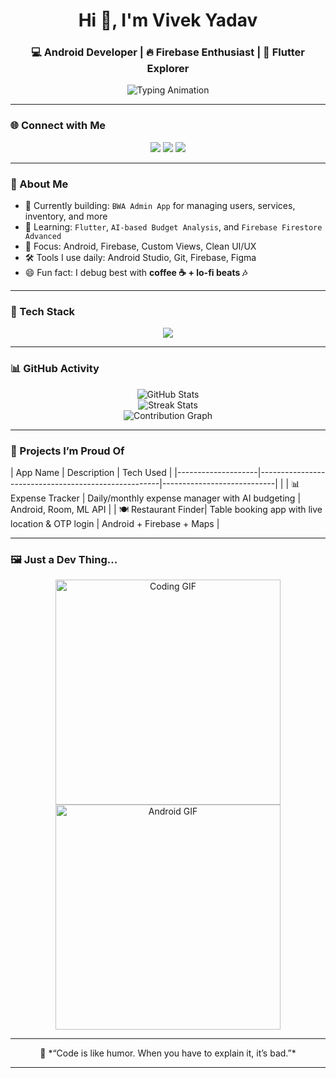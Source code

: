 <h1 align="center">Hi 👋, I'm Vivek Yadav</h1>
<h3 align="center">💻 Android Developer | 🔥 Firebase Enthusiast | 🚀 Flutter Explorer</h3>

<p align="center">
  <img src="https://readme-typing-svg.demolab.com?font=Fira+Code&duration=3000&pause=1000&color=F7F7F7&center=true&vCenter=true&width=435&lines=Crafting+beautiful+Android+apps;Building+with+Firebase+%E2%9A%A1;Learning+Flutter+for+multi-platform+magic!" alt="Typing Animation" />
</p>

---

### 🌐 Connect with Me

<p align="center">
  <a href="mailto:your.email@example.com"><img src="https://img.shields.io/badge/Gmail-D14836?style=for-the-badge&logo=gmail&logoColor=white" /></a>
  <a href="https://linkedin.com/in/yourprofile" target="_blank"><img src="https://img.shields.io/badge/LinkedIn-blue?style=for-the-badge&logo=linkedin&logoColor=white" /></a>
  <a href="https://github.com/vivekyadav1414" target="_blank"><img src="https://img.shields.io/badge/GitHub-181717?style=for-the-badge&logo=github&logoColor=white" /></a>
</p>

---

### 🧠 About Me

- 🔭 Currently building: `BWA Admin App` for managing users, services, inventory, and more  
- 🌱 Learning: `Flutter`, `AI-based Budget Analysis`, and `Firebase Firestore Advanced`  
- 🧰 Focus: Android, Firebase, Custom Views, Clean UI/UX  
- 🛠️ Tools I use daily: Android Studio, Git, Firebase, Figma  
- 😄 Fun fact: I debug best with **coffee ☕ + lo-fi beats 🎶**

---

### 🚀 Tech Stack

<p align="center">
  <img src="https://skillicons.dev/icons?i=java,androidstudio,flutter,dart,firebase,git,github,vscode,figma&perline=6" />
</p>

---

### 📊 GitHub Activity

<p align="center">
  <img src="https://github-readme-stats.vercel.app/api?username=vivekyadav1414&show_icons=true&theme=radical" alt="GitHub Stats" />
  <br />
  <img src="https://github-readme-streak-stats.herokuapp.com/?user=vivekyadav1414&theme=radical" alt="Streak Stats" />
  <br />
  <img src="https://github-readme-activity-graph.cyclic.app/graph?username=vivekyadav1414&theme=react-dark&hide_border=true" alt="Contribution Graph" />
</p>

---

### 📱 Projects I’m Proud Of

| App Name           | Description                                         | Tech Used                  |
|--------------------|-----------------------------------------------------|----------------------------|     |
| 📊 Expense Tracker  | Daily/monthly expense manager with AI budgeting    | Android, Room, ML API      |
| 🍽️ Restaurant Finder| Table booking app with live location & OTP login   | Android + Firebase + Maps  |

---

### 🖼️ Just a Dev Thing...

<p align="center">
  <img src="https://media.giphy.com/media/qgQUggAC3Pfv687qPC/giphy.gif" width="360" alt="Coding GIF" />
  <img src="https://media.giphy.com/media/26FPO6bH2xC2zXzWM/giphy.gif" width="360" alt="Android GIF" />
</p>

---

<p align="center">
  💬 *“Code is like humor. When you have to explain it, it’s bad.”*  
</p>

---

<!--
✨ Created with ❤️ by ChatGPT for vivekyadav1414 – Customize your links above.
-->
